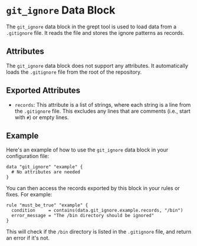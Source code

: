 # `git_ignore` Data Block

The `git_ignore` data block in the grept tool is used to load data from a `.gitignore` file. It reads the file and stores the ignore patterns as records.

## Attributes

The `git_ignore` data block does not support any attributes. It automatically loads the `.gitignore` file from the root of the repository.

## Exported Attributes

- `records`: This attribute is a list of strings, where each string is a line from the `.gitignore` file. This excludes any lines that are comments (i.e., start with `#`) or empty lines.

## Example

Here's an example of how to use the `git_ignore` data block in your configuration file:

```hcl
data "git_ignore" "example" {
  # No attributes are needed
}
```

You can then access the records exported by this block in your rules or fixes. For example:

```hcl
rule "must_be_true" "example" {
  condition     = contains(data.git_ignore.example.records, "/bin")
  error_message = "The /bin directory should be ignored"
}
```

This will check if the `/bin` directory is listed in the `.gitignore` file, and return an error if it's not.
